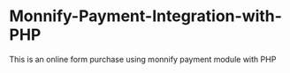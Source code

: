 # Monnify-Payment-Integration-with-PHP
This is an online form purchase using monnify payment module with PHP
